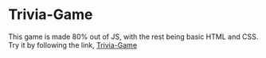 # Trivia-Game
This game is made 80% out of JS, with the rest being basic HTML and CSS. Try it by following the link,
[Trivia-Game](https://bydillon.github.io/timer-quiz/)
